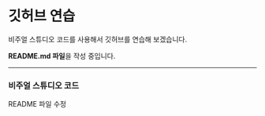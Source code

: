 # 깃허브 연습

비주얼 스튜디오 코드를 사용해서 깃허브를 연습해 보겠습니다.

**README.md 파일**을 작성 중입니다.

---------------

### 비주얼 스튜디오 코드

README 파일 수정